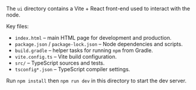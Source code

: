 The `ui` directory contains a Vite + React front-end used to interact with the node.

Key files:
- `index.html` – main HTML page for development and production.
- `package.json` / `package-lock.json` – Node dependencies and scripts.
- `build.gradle` – helper tasks for running `npm` from Gradle.
- `vite.config.ts` – Vite build configuration.
- `src/` – TypeScript sources and tests.
- `tsconfig*.json` – TypeScript compiler settings.

Run `npm install` then `npm run dev` in this directory to start the dev server.
